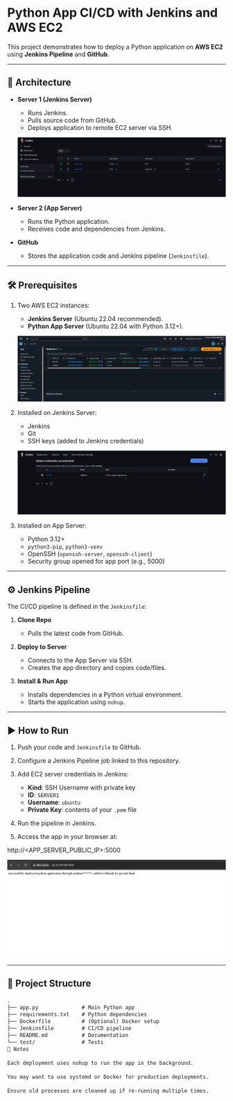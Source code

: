 # Python App CI/CD with Jenkins and AWS EC2

This project demonstrates how to deploy a Python application on **AWS EC2** using **Jenkins Pipeline** and **GitHub**.

---

## 🚀 Architecture
- **Server 1 (Jenkins Server)**
  - Runs Jenkins.
  - Pulls source code from GitHub.
  - Deploys application to remote EC2 server via SSH.  

  ![JENKINS DASHBOARD](Images/jenkins-dashboard.png)

- **Server 2 (App Server)**
  - Runs the Python application.
  - Receives code and dependencies from Jenkins.

- **GitHub**
  - Stores the application code and Jenkins pipeline (`Jenkinsfile`).

---

## 🛠️ Prerequisites
1. Two AWS EC2 instances:
   - **Jenkins Server** (Ubuntu 22.04 recommended).
   - **Python App Server** (Ubuntu 22.04 with Python 3.12+).  

   ![AWS DASHBOARD](Images/aws-dashboard.png)

2. Installed on Jenkins Server:
   - Jenkins
   - Git
   - SSH keys (added to Jenkins credentials)  

   ![JENKINS CREDENTIALS](Images/cred.png)

3. Installed on App Server:
   - Python 3.12+
   - `python3-pip`, `python3-venv`
   - OpenSSH (`openssh-server`, `openssh-client`)
   - Security group opened for app port (e.g., 5000)

---

## ⚙️ Jenkins Pipeline
The CI/CD pipeline is defined in the `Jenkinsfile`:

1. **Clone Repo**  
   - Pulls the latest code from GitHub.  

2. **Deploy to Server**  
   - Connects to the App Server via SSH.  
   - Creates the app directory and copies code/files.  

3. **Install & Run App**  
   - Installs dependencies in a Python virtual environment.  
   - Starts the application using `nohup`.  

---

## ▶️ How to Run

1. Push your code and `Jenkinsfile` to GitHub.  
2. Configure a Jenkins Pipeline job linked to this repository.  
3. Add EC2 server credentials in Jenkins:  
   - **Kind**: SSH Username with private key  
   - **ID**: `SERVER1`  
   - **Username**: `ubuntu`  
   - **Private Key**: contents of your `.pem` file  

4. Run the pipeline in Jenkins.  
5. Access the app in your browser at:  

http://<APP_SERVER_PUBLIC_IP>:5000


![APP OUTPUT](Images/output.png)

---

## 📂 Project Structure
```plaintext
.
├── app.py              # Main Python app
├── requirements.txt    # Python dependencies
├── Dockerfile          # (Optional) Docker setup
├── Jenkinsfile         # CI/CD pipeline
├── README.md           # Documentation
└── test/               # Tests
📝 Notes

Each deployment uses nohup to run the app in the background.

You may want to use systemd or Docker for production deployments.

Ensure old processes are cleaned up if re-running multiple times.